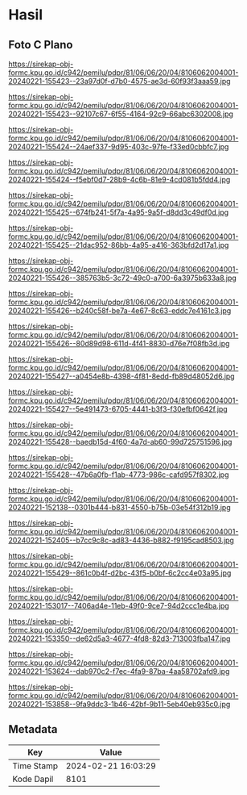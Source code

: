 # Hasil

## Foto C Plano

https://sirekap-obj-formc.kpu.go.id/c942/pemilu/pdpr/81/06/06/20/04/8106062004001-20240221-155423--23a97d0f-d7b0-4575-ae3d-60f93f3aaa59.jpg

https://sirekap-obj-formc.kpu.go.id/c942/pemilu/pdpr/81/06/06/20/04/8106062004001-20240221-155423--92107c67-6f55-4164-92c9-66abc6302008.jpg

https://sirekap-obj-formc.kpu.go.id/c942/pemilu/pdpr/81/06/06/20/04/8106062004001-20240221-155424--24aef337-9d95-403c-97fe-f33ed0cbbfc7.jpg

https://sirekap-obj-formc.kpu.go.id/c942/pemilu/pdpr/81/06/06/20/04/8106062004001-20240221-155424--f5ebf0d7-28b9-4c6b-81e9-4cd081b5fdd4.jpg

https://sirekap-obj-formc.kpu.go.id/c942/pemilu/pdpr/81/06/06/20/04/8106062004001-20240221-155425--674fb241-5f7a-4a95-9a5f-d8dd3c49df0d.jpg

https://sirekap-obj-formc.kpu.go.id/c942/pemilu/pdpr/81/06/06/20/04/8106062004001-20240221-155425--21dac952-86bb-4a95-a416-363bfd2d17a1.jpg

https://sirekap-obj-formc.kpu.go.id/c942/pemilu/pdpr/81/06/06/20/04/8106062004001-20240221-155426--385763b5-3c72-49c0-a700-6a3975b633a8.jpg

https://sirekap-obj-formc.kpu.go.id/c942/pemilu/pdpr/81/06/06/20/04/8106062004001-20240221-155426--b240c58f-be7a-4e67-8c63-eddc7e4161c3.jpg

https://sirekap-obj-formc.kpu.go.id/c942/pemilu/pdpr/81/06/06/20/04/8106062004001-20240221-155426--80d89d98-611d-4f41-8830-d76e7f08fb3d.jpg

https://sirekap-obj-formc.kpu.go.id/c942/pemilu/pdpr/81/06/06/20/04/8106062004001-20240221-155427--a0454e8b-4398-4f81-8edd-fb89d48052d6.jpg

https://sirekap-obj-formc.kpu.go.id/c942/pemilu/pdpr/81/06/06/20/04/8106062004001-20240221-155427--5e491473-6705-4441-b3f3-f30efbf0642f.jpg

https://sirekap-obj-formc.kpu.go.id/c942/pemilu/pdpr/81/06/06/20/04/8106062004001-20240221-155428--baedb15d-4f60-4a7d-ab60-99d725751596.jpg

https://sirekap-obj-formc.kpu.go.id/c942/pemilu/pdpr/81/06/06/20/04/8106062004001-20240221-155428--47b6a0fb-f1ab-4773-986c-cafd957f8302.jpg

https://sirekap-obj-formc.kpu.go.id/c942/pemilu/pdpr/81/06/06/20/04/8106062004001-20240221-152138--0301b444-b831-4550-b75b-03e54f312b19.jpg

https://sirekap-obj-formc.kpu.go.id/c942/pemilu/pdpr/81/06/06/20/04/8106062004001-20240221-152405--b7cc9c8c-ad83-4436-b882-f9195cad8503.jpg

https://sirekap-obj-formc.kpu.go.id/c942/pemilu/pdpr/81/06/06/20/04/8106062004001-20240221-155429--861c0b4f-d2bc-43f5-b0bf-6c2cc4e03a95.jpg

https://sirekap-obj-formc.kpu.go.id/c942/pemilu/pdpr/81/06/06/20/04/8106062004001-20240221-153017--7406ad4e-11eb-49f0-9ce7-94d2ccc1e4ba.jpg

https://sirekap-obj-formc.kpu.go.id/c942/pemilu/pdpr/81/06/06/20/04/8106062004001-20240221-153350--de62d5a3-4677-4fd8-82d3-713003fba147.jpg

https://sirekap-obj-formc.kpu.go.id/c942/pemilu/pdpr/81/06/06/20/04/8106062004001-20240221-153624--dab970c2-f7ec-4fa9-87ba-4aa58702afd9.jpg

https://sirekap-obj-formc.kpu.go.id/c942/pemilu/pdpr/81/06/06/20/04/8106062004001-20240221-153858--9fa9ddc3-1b46-42bf-9b11-5eb40eb935c0.jpg


## Metadata

| Key        | Value               |
| ---------- | ------------------- |
| Time Stamp | 2024-02-21 16:03:29 |
| Kode Dapil | 8101                |




